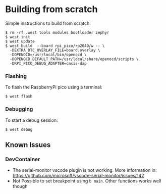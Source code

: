 # Building from scratch

Simple instructions to build from scratch:

```
$ rm -rf .west tools modules bootloader zephyr
$ west init
$ west update
$ west build  --board rpi_pico/rp2040/w -- \
  -DEXTRA_DTC_OVERLAY_FILE=board.overlay \
  -DOPENOCD=/usr/local/bin/openocd \
  -DOPENOCD_DEFAULT_PATH=/usr/local/share/openocd/scripts \
  -DRPI_PICO_DEBUG_ADAPTER=cmsis-dap
```
### Flashing

To flash the RaspberryPi pico using a terminal:

```
$ west flash
```

### Debugging

To start a debug session:

```
$ west debug
```

## Known Issues

### DevContainer

- The serial-monitor vscode plugin is not working.
  More information in: https://github.com/microsoft/vscode-serial-monitor/issues/142
- Not Possible to set breakpoint using `b main`.
  Other functions works well though
